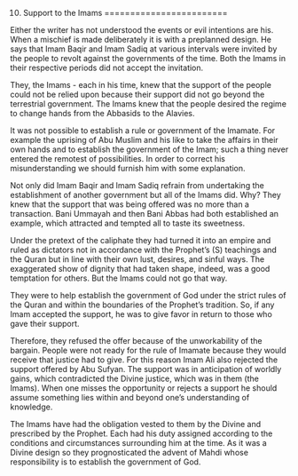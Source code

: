 10. Support to the Imams
========================

Either the writer has not understood the events or evil intentions are
his. When a mischief is made deliberately it is with a preplanned
design. He says that Imam Baqir and Imam Sadiq at various intervals were
invited by the people to revolt against the governments of the time.
Both the Imams in their respective periods did not accept the
invitation.

They, the Imams - each in his time, knew that the support of the people
could not be relied upon because their support did not go beyond the
terrestrial government. The Imams knew that the people desired the
regime to change hands from the Abbasids to the Alavies.

It was not possible to establish a rule or government of the Imamate.
For example the uprising of Abu Muslim and his like to take the affairs
in their own hands and to establish the government of the Imam; such a
thing never entered the remotest of possibilities. In order to correct
his misunderstanding we should furnish him with some explanation.

Not only did Imam Baqir and lmam Sadiq refrain from undertaking the
establishment of another government but all of the Imams did. Why? They
knew that the support that was being offered was no more than a
transaction. Bani Ummayah and then Bani Abbas had both established an
example, which attracted and tempted all to taste its sweetness.

Under the pretext of the caliphate they had turned it into an empire and
ruled as dictators not in accordance with the Prophet’s (S) teachings
and the Quran but in line with their own lust, desires, and sinful ways.
The exaggerated show of dignity that had taken shape, indeed, was a good
temptation for others. But the Imams could not go that way.

They were to help establish the government of God under the strict rules
of the Quran and within the boundaries of the Prophet’s tradition. So,
if any Imam accepted the support, he was to give favor in return to
those who gave their support.

Therefore, they refused the offer because of the unworkability of the
bargain. People were not ready for the rule of Imamate because they
would receive that justice had to give. For this reason Imam Ali also
rejected the support offered by Abu Sufyan. The support was in
anticipation of worldly gains, which contradicted the Divine justice,
which was in them (the Imams). When one misses the opportunity or
rejects a support he should assume something lies within and beyond
one’s understanding of knowledge.

The Imams have had the obligation vested to them by the Divine and
prescribed by the Prophet. Each had his duty assigned according to the
conditions and circumstances surrounding him at the time. As it was a
Divine design so they prognosticated the advent of Mahdi whose
responsibility is to establish the government of God.


